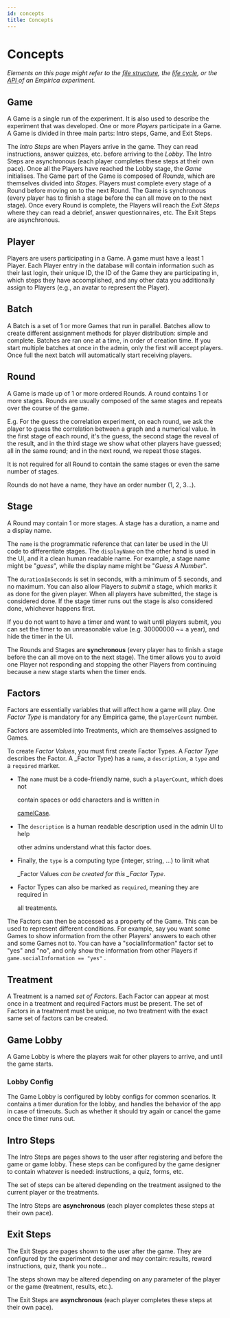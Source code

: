 ```yaml
---
id: concepts
title: Concepts
---
```


# Concepts

_Elements on this page might refer to the f_[_ile structure_](structure.md)_, the_ [_life cycle_](lifecycle/)_, or the_ [_API_ ](api.md)_of an Empirica experiment._

## Game

A Game is a single run of the experiment. It is also used to describe the experiment that was developed. One or more _Players_ participate in a Game. A Game is divided in three main parts: Intro steps, Game, and Exit Steps. 

The _Intro Steps_ are when Players arrive in the game. They can read instructions, answer quizzes, etc. before arriving to the _Lobby_. The Intro Steps are asynchronous \(each player completes these steps at their own pace\). Once all the Players have reached the Lobby stage, the _Game_ initialises. The Game part of the Game is composed of _Rounds_, which are themselves divided into _Stages_. Players must complete every stage of a Round before moving on to the next Round. The Game is synchronous \(every player has to finish a stage before the can all move on to the next stage\). Once every Round is complete, the Players will reach the _Exit Steps_ where they can read a debrief, answer questionnaires, etc. The Exit Steps are asynchronous. 

## Player

Players are users participating in a Game. A game must have a least 1 Player. Each Player entry in the database will contain information such as their last login, their unique ID, the ID of the Game they are participating in, which steps they have accomplished, and any other data you additionally assign to Players \(e.g., an avatar to represent the Player\). 

## Batch

A Batch is a set of 1 or more Games that run in parallel. Batches allow to create different assignment methods for player distribution: simple and complete. Batches are ran one at a time, in order of creation time. If you start multiple batches at once in the admin, only the first will accept players. Once full the next batch will automatically start receiving players.

## Round

A Game is made up of 1 or more ordered Rounds. A round contains 1 or more stages. Rounds are usually composed of the same stages and repeats over the course of the game.

E.g. For the guess the correlation experiment, on each round, we ask the player to guess the correlation between a graph and a numerical value. In the first stage of each round, it's the guess, the second stage the reveal of the result, and in the third stage we show what other players have guessed; all in the same round; and in the next round, we repeat those stages.

It is not required for all Round to contain the same stages or even the same number of stages.

Rounds do not have a name, they have an order number \(1, 2, 3...\).

## Stage

A Round may contain 1 or more stages. A stage has a duration, a name and a display name.

The `name` is the programmatic reference that can later be used in the UI code to differentiate stages. The `displayName` on the other hand is used in the UI, and it a clean human readable name. For example, a stage name might be "_guess_", while the display name might be "_Guess A Number_".

The `durationInSeconds` is set in seconds, with a minimum of 5 seconds, and no maximum. You can also allow Players to _submit_ a stage, which marks it as done for the given player. When all players have submitted, the stage is considered done. If the stage timer runs out the stage is also considered done, whichever happens first.

If you do not want to have a timer and want to wait until players submit, you can set the timer to an unreasonable value \(e.g. 30000000 ~= a year\), and hide the timer in the UI.

The Rounds and Stages are **synchronous** \(every player has to finish a stage before the can all move on to the next stage\). The timer allows you to avoid one Player not responding and stopping the other Players from continuing because a new stage starts when the timer ends.

## Factors

Factors are essentially variables that will affect how a game will play. One _Factor Type_ is mandatory for any Empirica game, the `playerCount` number.

Factors are assembled into Treatments, which are themselves assigned to Games.

To create _Factor Values_, you must first create Factor Types. A _Factor Type_ describes the Factor. A \_Factor Type\) has a `name`, a `description`, a `type` and a `required` marker.

* The `name` must be a code-friendly name, such a `playerCount`, which does not

  contain spaces or odd characters and is written in

  [camelCase](https://en.wikipedia.org/wiki/Camel_case).

* The `description` is a human readable description used in the admin UI to help

  other admins understand what this factor does.

* Finally, the `type` is a computing type \(integer, string, ...\) to limit what

  \_Factor Values _can be created for this \_Factor Type_.

* Factor Types can also be marked as `required`, meaning they are required in

  all treatments.

The Factors can then be accessed as a property of the Game. This can be used to represent different conditions. For example, say you want some Games to show information from the other Players' answers to each other and some Games not to. You can have a "socialInformation" factor set to "yes" and "no", and only show the information from other Players if `game.socialInformation == "yes"` .

## Treatment

A Treatment is a named _set of Factors_. Each Factor can appear at most once in a treatment and required Factors must be present. The set of Factors in a treatment must be unique, no two treatment with the exact same set of factors can be created.

## Game Lobby

A Game Lobby is where the players wait for other players to arrive, and until the game starts.

### Lobby Config

The Game Lobby is configured by lobby configs for common scenarios. It contains a timer duration for the lobby, and handles the behavior of the app in case of timeouts. Such as whether it should try again or cancel the game once the timer runs out.

## Intro Steps

The Intro Steps are pages shows to the user after registering and before the game or game lobby. These steps can be configured by the game designer to contain whatever is needed: instructions, a quiz, forms, etc.

The set of steps can be altered depending on the treatment assigned to the current player or the treatments.

The Intro Steps are **asynchronous** \(each player completes these steps at their own pace\).

## Exit Steps

The Exit Steps are pages shown to the user after the game. They are configured by the experiment designer and may contain: results, reward instructions, quiz, thank you note...

The steps shown may be altered depending on any parameter of the player or the game \(treatment, results, etc.\).

The Exit Steps are **asynchronous** \(each player completes these steps at their own pace\).

